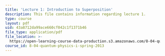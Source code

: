 ```yaml
---
title: 'Lecture 1: Introduction to Superposition'
description: This file contains information regarding lecture 1.
type: course
layout: pdf
uid: 43a8712da99ace660cf042c1f1371b46
file_type: application/pdf
file_location: >-
  https://open-learning-course-data-production.s3.amazonaws.com/8-04-quantum-physics-i-spring-2013/43a8712da99ace660cf042c1f1371b46_MIT8_04S13_Lec01.pdf
course_id: 8-04-quantum-physics-i-spring-2013
---
```

